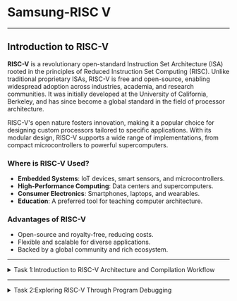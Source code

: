 # Samsung-RISC V
-----
## Introduction to RISC-V

**RISC-V** is a revolutionary open-standard Instruction Set Architecture (ISA) rooted in the principles of Reduced Instruction Set Computing (RISC). Unlike traditional proprietary ISAs, RISC-V is free and open-source, enabling widespread adoption across industries, academia, and research communities. It was initially developed at the University of California, Berkeley, and has since become a global standard in the field of processor architecture.

RISC-V's open nature fosters innovation, making it a popular choice for designing custom processors tailored to specific applications. With its modular design, RISC-V supports a wide range of implementations, from compact microcontrollers to powerful supercomputers.

### Where is RISC-V Used?
- **Embedded Systems**: IoT devices, smart sensors, and microcontrollers.
- **High-Performance Computing**: Data centers and supercomputers.
- **Consumer Electronics**: Smartphones, laptops, and wearables.
- **Education**: A preferred tool for teaching computer architecture.

### Advantages of RISC-V
- Open-source and royalty-free, reducing costs.
- Flexible and scalable for diverse applications.
- Backed by a global community and rich ecosystem.
-----
<details>
<summary>Task 1:Introduction to RISC-V Architecture and Compilation Workflow</summary>

#### Objective:
To install the RISC-V toolchain using VDI, write a C program to calculate the sum of numbers from 1 to N, and verify that the output from the C program matches the result obtained using the RISC-V compiler.

---

#### Steps Performed:

1. **Install the RISC-V Toolchain**  
   - Installed the RISC-V toolchain by following [procedure](https://github.com/DivyambariBK/Samsung-riscv/tree/main/VDI%20and%20Virtual%20Box%20Download%20Procedure).
   - Verified the installation by running a simple test program.

2. **Write a C Program to Compute the Sum of Numbers (1 to N):**

   #### Commands and explanation
    - **Edit the C program**
   ```bash
   leafpad sum1ton.c &
Leafpad: A simple text editor for Linux used to create or edit text files, including C programs.

&: Runs the editor in the background so you can continue using the terminal.
- **Compile the C Program**
  ```bash
  gcc sum1ton.c
gcc: The GNU Compiler Collection is used to compile C programs into executable binaries.

![task1](https://github.com/user-attachments/assets/2965e967-ec62-4597-a8bb-bbc82f64648f)

3. **Run the Program Using the RISC-V Compiler:**
   #### Commands and explanation
    - **View the C Program in Terminal:**
   ```bash
   cat sum1ton.c
cat: Displays the content of the file sum1ton.

- **Compile the Program with RISC-V Compiler:**
   ```bash
   riscv64-unknown-elf-gcc -O1 -march=rv64i -mabi=lp64 -o sum1ton.o sum1ton.c
-O1: Enables basic optimization for faster execution.

-march=rv64i: Specifies the target architecture as RISC-V 64-bit (RV64I).

-mabi=lp64: Specifies the ABI as LP64 for 64-bit integers and pointers.

-o: Outputs the compiled file as sum1ton.o.
sum1ton.c: The input C file to compile.
- **Dump Object File Contents**
   ```bash
   riscv64-unknown-elf-objdump -d sum1_to_n.o
riscv64-unknown-elf-objdump: Dumps the assembly and other details from the compiled object file.

-d: Disassembles the object file to show machine instructions.
  
![task1.2](https://github.com/user-attachments/assets/2d8cb00b-4cec-4dee-abf7-16a97ef335fa) 

![task1. 3](https://github.com/user-attachments/assets/3524f1e8-bed1-4481-9857-af440e8b4e53)

![task1 .4](https://github.com/user-attachments/assets/b89ac945-6728-4505-bef2-e437c7362cda)

4.**Observations**
- The RISC-V compiler successfully compiled the C program, generating the object file without errors.
- The output obtained from the RISC-V execution matched the expected result from the C program, ensuring accuracy.
- The `riscv64-unknown-elf-objdump` command provided detailed assembly-level instructions for verification.
- The observed number of instructions confirm proper optimization and compatibility with the RISC-V architecture.

----
</details>
<hr>
<details>
<summary>Task 2:Exploring RISC-V Through Program Debugging</summary>
 

**Objective:**  

The objective of Task 2 was to understand the execution flow and behavior of programs on the RISC-V architecture by writing and compiling programs, executing them on the Spike simulator, and analyzing their instruction-level execution.

---

**Summary:**  
1. **Implementation:**  
   - Programs were written and validated in a high-level programming language.  
   - These programs were compiled for the RISC-V architecture using the RISC-V GCC compiler with various optimization flags.  

2. **Execution and Debugging:**  
   - The compiled binaries were executed using the `spike` simulator, a RISC-V ISA simulator.  
   - Debugging was performed using the `spike d` command to examine the instruction-by-instruction execution flow.  
   - Each instruction was analyzed manually from the program counter (PC) to understand the program's behavior.

3. **Key Learnings:**  
   - Developed a deeper understanding of the RISC-V assembly-level execution.  
   - Learned the relationship between high-level code and RISC-V instructions.  
   - Gained hands-on experience with debugging tools and techniques for the RISC-V environment.

4. **Tools Used:**  
   - RISC-V GCC for compiling programs.  
   - Spike simulator for running and debugging the binaries.  
5. **Images for Debugging Workflow**

To provide a clear understanding of the debugging process, here are images highlighting key steps during the execution and analysis:

- **Running the Program in Spike Simulator**  

   Description: This image shows the execution of the compiled RISC-V binary in the Spike simulator. It demonstrates how the program was run and the initial output observed.  

![2 25](https://github.com/user-attachments/assets/c5734d1f-41ff-4939-bf76-c38aa433bd3a)


- **Debugging Instructions Using `spike d`**  

   Description: This image highlights the usage of the `spike d` command to debug the program. It includes the first set of instructions and the program counter value at the start of debugging.  

![2 22](https://github.com/user-attachments/assets/c779a7b1-c8aa-4f92-9d85-affe0306d957)

![2 23](https://github.com/user-attachments/assets/77961d83-b047-4dfa-8979-bfa6c0cd0acb)


- **Step-by-Step Instruction Analysis**  

   Description: This image depicts the manual execution of each instruction during the debugging process, showing how the outputs were verified step-by-step.  

![2 24](https://github.com/user-attachments/assets/68cf3ba7-f52f-4116-8cfe-46d95b46063c)

---


**Outcome:**  
Task 2 enhanced knowledge of RISC-V by providing practical experience in compiling, executing, and debugging programs at an instruction level. This provided a practical understanding of the RISC-V architecture by exploring program execution and debugging at the instruction level. It enhanced familiarity with tools like the `spike` simulator for running and analyzing RISC-V binaries. The debugging process demonstrated how high-level code translates into machine instructions and allowed for step-by-step verification of program behavior. 





